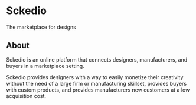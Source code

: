 # Sckedio
The marketplace for designs

## About
Sckedio is an online platform that connects designers, manufacturers, and buyers in a marketplace setting.

Sckedio provides designers with a way to easily monetize their creativity without the need of a large firm or manufacturing skillset, provides buyers with custom products, and provides manufacturers new customers at a low acquisition cost.